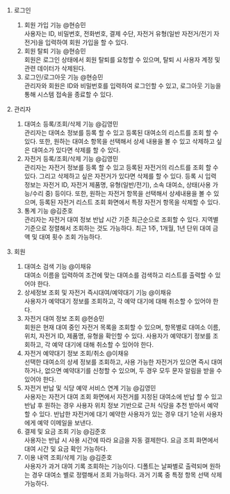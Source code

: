 1. 로그인
    1. 회원 가입 기능 @현승민  
      사용자는 ID, 비밀번호, 전화번호, 결제 수단, 자전거 유형(일반 자전거/전기 자전거)을 입력하여 회원 가입을 할 수 있다. 
    2. 회원 탈퇴 기능 @현승민  
      회원은 로그인 상태에서 회원 탈퇴를 요청할 수 있으며, 탈퇴 시 사용자 계정 및 관련 데이터가 삭제된다. 
    3. 로그인/로그아웃 기능 @현승민  
      관리자와 회원은 ID와 비밀번호를 입력하여 로그인할 수 있고, 로그아웃 기능을 통해 시스템 접속을 종료할 수 있다. 

2. 관리자
    1. 대여소 등록/조회/삭제 기능 @김영민  
      관리자는 대여소 정보를 등록 할 수 있고 등록된 대여소의 리스트를 조회 할 수 있다. 또한, 원하는  대여소 항목을 선택해서 상세 내용을 볼 수 있고 삭제하고 싶은 대여소가 있다면 삭제를 할 수 있다.           
    2. 자전거 등록/조회/삭제 기능 @김영민  
      관리자는 자전거 정보를 등록 할 수 있고 등록된 자전거의 리스트를 조회 할 수 있다. 그리고 삭제하고 싶은 자전거가 있다면 삭제를 할 수 있다. 등록 시 입력 정보는 자전거 ID, 자전거 제품명, 유형(일반/전기), 소속 대여소, 상태(사용 가능/수리 중) 등이다. 또한, 원하는 자전거 항목을 선택해서 상세내용을 볼 수 있으며, 등록된 자전거 리스트 조회 화면에서 특정 자전거 항목을 삭제할 수 있다.
    3. 통계 기능 @김준호  
      관리자는 자전거 대여 정보 반납 시간 기준 최근순으로 조회할 수 있다. 지역별 기준으로 정렬해서 조회하는 것도 가능하다. 최근 1주, 1개월, 1년 단위 대여 금액 및 대여 횟수 조회 가능하다.

3. 회원
    1. 대여소 검색 기능 @이채유  
        대여소 이름을 입력하여 조건에 맞는 대여소를 검색하고 리스트를 출력할 수 있어야 한다.
    2. 상세정보 조회 및 자전거 즉시대여/예약대기 기능 @이채유  
        사용자가 예약대기 정보를 조회하고, 각 예약 대기에 대해 취소할 수 있어야 한다.
    3. 자전거 대여 정보 조회 @현승민  
       회원은 현재 대여 중인 자전거 목록을 조회할 수 있으며, 항목별로 대여소 이름, 위치, 자전거 ID, 제품명, 유형을 확인할 수 있다. 
       사용자가 예약대기 정보를 조회하고, 각 예약 대기에 대해 취소할 수 있어야 한다.
    4. 자전거 예약대기 정보 조회/취소 @이채유  
       선택한 대여소의 상세 정보를 조회하고, 사용 가능한 자전거가 있으면 즉시 대여하거나, 없으면 예약대기를 신청할 수 있으며, 두 경우 모두 문자 알림을 받을 수 있어야 한다.
    5. 자전거 반납 및 식당 예약 서비스 연계 기능 @김영민  
       사용자는 자전거 대여 조회 화면에서 자전거를 지정된 대여소에 반납 할 수 있고 반납 후 원하는 경우 사용자 위치 정보 기반으로 근처 식당을 추천 받아서 예약 할 수 있다. 반납한 자전거에 대기 예약한 사용자가 있는 경우 대기 1순위 사용자에게 예약 이메일을 보낸다.
    6. 결제 및 요금 조회 기능 @김준호  
       사용자는 반납 시 사용 시간에 따라 요금을 자동 결제한다. 요금 조회 화면에서 대여 시간 및 요금 확인 가능하다.
    7. 이용 내역 조회/삭제 기능 @김준호  
       사용자가 과거 대여 기록 조회하는 기능이다. 디폴트는 날짜별로 출력되며 원하는 경우 대여소 별로 정렬해서 조회 가능하다. 과거 기록 중 특정 항목 선택 삭제 가능하다.
